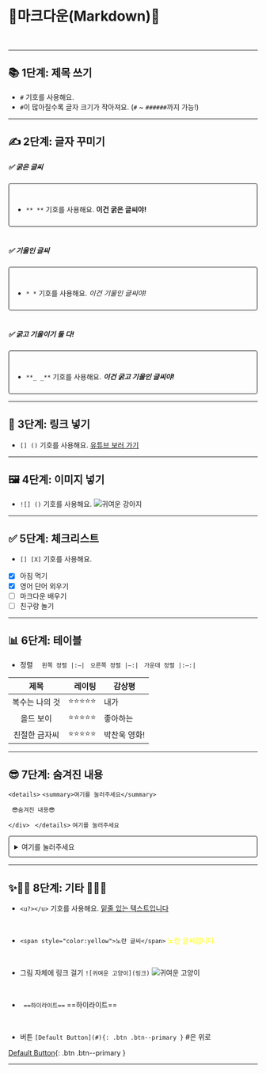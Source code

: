 # 🌸마크다운(Markdown)🌷

<br>

---

## 📚 1단계: 제목 쓰기

- `#` 기호를 사용해요.
- `#`이 많아질수록 글자 크기가 작아져요. (`#` ~ `######`까지 가능!)

---

## ✍️ 2단계: 글자 꾸미기

##### ✅ 굵은 글씨

<div style="border: 2px solid gray; padding: 10px; border-radius: 5px;">
<br>

- `** **` 기호를 사용해요.
**이건 굵은 글씨야!**
</div>

<br>

##### ✅ 기울인 글씨

<div style="border: 2px solid gray; padding: 10px; border-radius: 5px;">
<br>

- `* *` 기호를 사용해요.
_이건 기울인 글씨야!_
</div>

<br>

##### ✅ 굵고 기울이기 둘 다!

<div style="border: 2px solid gray; padding: 10px; border-radius: 5px;">
<br>

- `**_ _**` 기호를 사용해요.
**_이건 굵고 기울인 글씨야!_**
</div>

---

## 🔗 3단계: 링크 넣기

- `[] ()` 기호를 사용해요.
  [유튜브 보러 가기](https://www.youtube.com)

---

## 🖼️ 4단계: 이미지 넣기

- `![] ()` 기호를 사용해요.
  ![귀여운 강아지](https://images.dog.ceo/breeds/shiba/shiba-13.jpg)

---

## ✅ 5단계: 체크리스트

- `[] [X]` 기호를 사용해요.
- [x] 아침 먹기
- [x] 영어 단어 외우기
- [ ] 마크다운 배우기
- [ ] 친구랑 놀기

---

## 📊 6단계: 테이블

- 정렬
  `  왼쪽 정렬 |:—|`
  ` 오른쪽 정렬 |—:|`
  ` 가운데 정렬 |:—:|`

|    **제목**    |     레이팅 | 감상평       |
| :------------: | ---------: | ------------ |
| 복수는 나의 것 | ⭐⭐⭐⭐⭐ | 내가         |
|   올드 보이    | ⭐⭐⭐⭐⭐ | 좋아하는     |
| 친절한 금자씨  | ⭐⭐⭐⭐⭐ | 박찬욱 영화! |

---

## 😎 7단계: 숨겨진 내용

`<details>`
`<summary>여기를 눌러주세요</summary>`

<div markdown="1">

` 😎숨겨진 내용😎`

`</div>`
` </details>`
`여기를 눌러주세요`

<div style="border: 2px solid gray; padding: 10px; border-radius: 5px;">
<details>
<summary>여기를 눌러주세요</summary>
<div markdown="1">

😎숨겨진 내용😎

</div>
</details>

</div>

---

## ✨🍓🎀 8단계: 기타 🎀🍓✨

- `<u?></u>` 기호를 사용해요.
  <u>밑줄 있는 텍스트입니다</u>

<br>

- `<span style="color:yellow">노란 글씨</span>`
  <span style="color:yellow">노란 글씨입니다.</span>

<br>

- 그림 자체에 링크 걸기 `![귀여운 고양이](링크)`
  ![귀여운 고양이](https://example.com/cute-cat.jpg)

<br>

- ` ==하이라이트==`
  ==하이라이트==

<br>

- 버튼 `[Default Button](#){: .btn .btn--primary }` #은 위로

[Default Button](#){: .btn .btn--primary }

---
